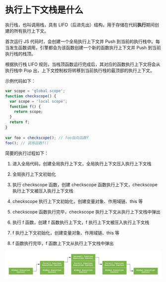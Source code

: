 # 执行上下文栈是什么

执行栈，也叫调用栈，具有 LIFO（后进先出）结构，用于存储在代码**执行**期间创建的所有执行上下文。

首次运行 JS 代码时，会创建一个全局执行上下文并 Push 到当前的执行栈中。每当发生函数调用，引擎都会为该函数创建一个新的函数执行上下文并 Push 到当前执行栈的栈顶。

根据执行栈 LIFO 规则，当栈顶函数运行完成后，其对应的函数执行上下文将会从执行栈中 Pop 出，上下文控制权将转移到当前执行栈的最顶部的执行上下文。

示例代码如下：

```ts
var scope = 'global scope';
function checkscope() {
  var scope = 'local scope';
  function f() {
    return scope;
  }
  return f;
}

var foo = checkscope(); // foo指向函数f
foo(); // 调用函数f()
```

简要的执行过程如下：

1. 进入全局代码，创建全局执行上下文，全局执行上下文压入执行上下文栈

2. 全局执行上下文初始化

3. 执行 checkscope 函数，创建 checkscope 函数执行上下文，checkscope 执行上下文被压入执行上下文栈

4. checkscope 执行上下文初始化，创建变量对象、作用域链、this 等

5. checkscope 函数执行完毕，checkscope 执行上下文从执行上下文栈中弹出

6. 执行 f 函数，创建 f 函数执行上下文，f 执行上下文被压入执行上下文栈

7. f 执行上下文初始化，创建变量对象、作用域链、this 等

8. f 函数执行完毕，f 函数上下文从执行上下文栈中弹出

![stack-exec](./assets/stack-exec.jpg)

<br/>
<br/>
<br/>
<ContributorsList />
<br/>
<br/>
<br/>
<Vssue :title="$title" />
